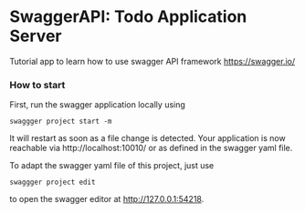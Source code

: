 # SwaggerAPI: Todo Application Server
Tutorial app to learn how to use swagger API framework https://swagger.io/

### How to start


First, run the swagger application locally using

```
swaggger project start -m
```

It will restart as soon as a file change is detected. Your application
is now reachable via http://localhost:10010/ or as defined in the swagger yaml file.


To adapt the swagger yaml file of this project, just use

```
swaggger project edit
```
to open the swagger editor at http://127.0.0.1:54218.